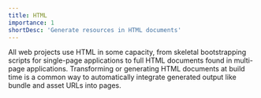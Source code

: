 ```yaml
---
title: HTML
importance: 1
shortDesc: 'Generate resources in HTML documents'
---
```


All web projects use HTML in some capacity, from skeletal bootstrapping scripts for single-page applications to full HTML documents found in multi-page applications. Transforming or generating HTML documents at build time is a common way to automatically integrate generated output like bundle and asset URLs into pages.
